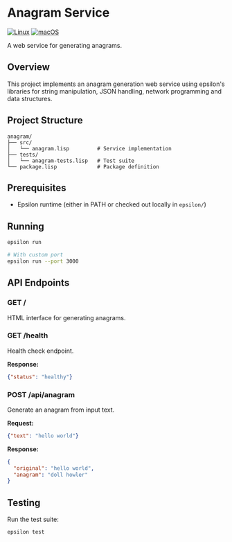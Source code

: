 # Anagram Service

[![Linux](https://github.com/jbouwman/anagram/actions/workflows/test-linux.yml/badge.svg)](https://github.com/jbouwman/anagram/actions/workflows/test-linux.yml)
[![macOS](https://github.com/jbouwman/anagram/actions/workflows/test-macos.yml/badge.svg)](https://github.com/jbouwman/anagram/actions/workflows/test-macos.yml)

A web service for generating anagrams.

## Overview

This project implements an anagram generation web service using
epsilon's libraries for string manipulation, JSON handling, network
programming and data structures.

## Project Structure

```
anagram/
├── src/
│   └── anagram.lisp         # Service implementation
├── tests/
│   └── anagram-tests.lisp   # Test suite
└── package.lisp             # Package definition
```

## Prerequisites

- Epsilon runtime (either in PATH or checked out locally in `epsilon/`)

## Running

```bash
epsilon run

# With custom port
epsilon run --port 3000
```

## API Endpoints

### GET /
HTML interface for generating anagrams.

### GET /health
Health check endpoint.

**Response:**
```json
{"status": "healthy"}
```

### POST /api/anagram
Generate an anagram from input text.

**Request:**
```json
{"text": "hello world"}
```

**Response:**
```json
{
  "original": "hello world",
  "anagram": "doll howler"
}
```

## Testing

Run the test suite:

```bash
epsilon test
```
